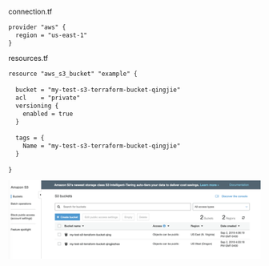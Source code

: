 connection.tf
```
provider "aws" {
  region = "us-east-1"
}
```
resources.tf
```
resource "aws_s3_bucket" "example" {

  bucket = "my-test-s3-terraform-bucket-qingjie"
  acl    = "private"
  versioning {
    enabled = true
  }

  tags = {
    Name = "my-test-s3-terraform-bucket-qingjie"
  }

}
```


![](img/S3.png)
